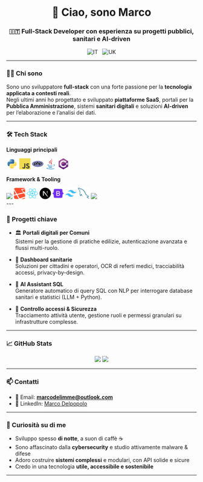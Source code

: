 <h1 align="center">👋 Ciao, sono Marco</h1>
<h3 align="center">🇮🇹 Full-Stack Developer con esperienza su progetti pubblici, sanitari e AI-driven</h3>

<p align="center">
  <img src="https://upload.wikimedia.org/wikipedia/commons/0/03/Flag_of_Italy.svg" alt="IT" width="40"/>
  &nbsp;
  <img src="https://upload.wikimedia.org/wikipedia/en/a/ae/Flag_of_the_United_Kingdom.svg" alt="UK" width="40"/>
</p>

---

### 🧑‍💻 Chi sono

Sono uno sviluppatore **full-stack** con una forte passione per la **tecnologia applicata a contesti reali**.  
Negli ultimi anni ho progettato e sviluppato **piattaforme SaaS**, portali per la **Pubblica Amministrazione**, sistemi **sanitari digitali** e soluzioni **AI-driven** per l’elaborazione e l’analisi dei dati.

---

### 🛠️ Tech Stack

**Linguaggi principali**  
<div style:"display:flex"><img src="https://raw.githubusercontent.com/devicons/devicon/master/icons/python/python-original.svg" width="30"/>  
<img src="https://raw.githubusercontent.com/devicons/devicon/master/icons/javascript/javascript-original.svg" width="30"/>  
<img src="https://raw.githubusercontent.com/devicons/devicon/master/icons/php/php-original.svg" width="30"/>  
<img src="https://raw.githubusercontent.com/devicons/devicon/master/icons/java/java-original.svg" width="30"/>  
<img src="https://raw.githubusercontent.com/devicons/devicon/master/icons/csharp/csharp-original.svg" width="30"/></div>

**Framework & Tooling**  
<div style:"display:flex">
<img src="https://cdn.worldvectorlogo.com/logos/django.svg" width="30"/>  
<img src="https://raw.githubusercontent.com/devicons/devicon/master/icons/laravel/laravel-plain.svg" width="30"/>  
<img src="https://raw.githubusercontent.com/devicons/devicon/master/icons/react/react-original.svg" width="30"/>  
<img src="https://raw.githubusercontent.com/devicons/devicon/master/icons/nextjs/nextjs-original.svg" width="30"/>  
<img src="https://raw.githubusercontent.com/devicons/devicon/master/icons/bootstrap/bootstrap-plain.svg" width="30"/>  
<img src="https://raw.githubusercontent.com/devicons/devicon/master/icons/tailwindcss/tailwindcss-plain.svg" width="30"/>  
<img src="https://raw.githubusercontent.com/devicons/devicon/master/icons/mysql/mysql-original.svg" width="30"/>  
<img src="https://raw.githubusercontent.com/devicons/devicon/master/icons/sqlserver/sqlserver-original.svg" width="30"/>
</div>
---

### 💼 Progetti chiave

- 🏛️ **Portali digitali per Comuni**  
  Sistemi per la gestione di pratiche edilizie, autenticazione avanzata e flussi multi-ruolo.

- 🏥 **Dashboard sanitarie**  
  Soluzioni per cittadini e operatori, OCR di referti medici, tracciabilità accessi, privacy-by-design.

- 🤖 **AI Assistant SQL**  
  Generatore automatico di query SQL con NLP per interrogare database sanitari e statistici (LLM + Python).

- 🔐 **Controllo accessi & Sicurezza**  
  Tracciamento attività utente, gestione ruoli e permessi granulari su infrastrutture complesse.

---

### 📈 GitHub Stats

<p align="center">
  <img src="https://github-readme-stats.vercel.app/api?username=marcodelpimme&show_icons=true&locale=it" />
  <img src="https://github-readme-stats.vercel.app/api/top-langs/?username=marcodelpimme&layout=compact&langs_count=10" />
</p>

---

### 📫 Contatti

- 📧 Email: **marcodelimme@outlook.com**  
- 💼 LinkedIn: [Marco Delpopolo](https://linkedin.com/in/marco-delpopolo-b6a1b4284)

---

### 🧩 Curiosità su di me

- Sviluppo spesso **di notte**, a suon di caffè ☕  
- Sono affascinato dalla **cybersecurity** e studio attivamente malware & difese  
- Adoro costruire **sistemi complessi** e modulari, con API solide e sicure  
- Credo in una tecnologia **utile, accessibile e sostenibile**

---
